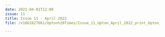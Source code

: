 ```yaml
---
date: 2022-04-01T12:00
issue: 11
title: Issue 11 - April 2022
file: /v1661627661/Upton%20Times/Issue_11_Upton_April_2022_print_Upton_Times_VP_v1_A4_web_b3zpg6.pdf

---
```


